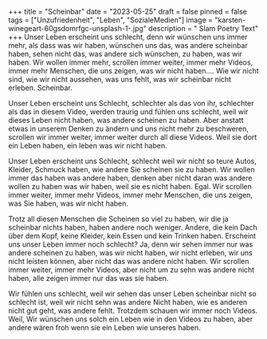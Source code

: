 +++
title = "Scheinbar"
date = "2023-05-25"
draft = false
pinned = false
tags = ["Unzufriedenheit", "Leben", "SozialeMedien"]
image = "karsten-winegeart-60gsdomrfgc-unsplash-1-.jpg"
description = " Slam Poetry Text"
+++
Unser Leben erscheint uns schlecht, denn wir wünschen uns immer mehr, als dass was wir haben, wünschen uns das, was andere scheinbar haben, sehen nicht das, was andere sich wünschen, zu haben, was wir haben. Wir wollen immer mehr, scrollen immer weiter, immer mehr Videos, immer mehr Menschen, die uns zeigen, was wir nicht haben…. Wie wir nicht sind, wie wir nicht aussehen, was uns fehlt, was wir scheinbar nicht erleben. Scheinbar.

Unser Leben erscheint uns Schlecht, schlechter als das von ihr, schlechter als das in diesem Video, werden traurig und fühlen uns schlecht, weil wir dieses Leben nicht haben, was andere scheinen zu haben. Aber anstatt etwas in unserem Denken zu ändern und uns nicht mehr zu beschweren, scrollen wir immer weiter, immer weiter durch all diese Videos. Weil sie dort ein Leben haben, ein leben was wir nicht haben.

Unser Leben erscheint uns Schlecht, schlecht weil wir nicht so teure Autos, Kleider, Schmuck haben, wie andere Sie scheinen sie zu haben. Wir wollen immer das haben was andere haben, denken aber nicht daran was andere wollen zu haben was wir haben, weil sie es nicht haben. Egal. Wir scrollen immer weiter, immer mehr Videos, immer mehr Menschen, die uns zeigen, was Sie haben, was wir nicht haben.

Trotz all diesen Menschen die Scheinen so viel zu haben, wir die ja scheinbar nichts haben, haben andere noch weniger. Andere, die kein Dach über dem Kopf, keine Kleider, kein Essen und kein Trinken haben. Erscheint uns unser Leben immer noch schlecht? Ja, denn wir sehen immer nur was andere scheinen zu haben, was wir nicht haben, wir nicht erleben, wir uns nicht leisten können, aber nicht das was andere nicht haben. Wir scrollen immer weiter, immer mehr Videos, aber nicht um zu sehn was andere nicht haben, alle zeigen immer nur das was sie haben.

Wir fühlen uns schlecht, weil wir sehen das unser Leben scheinbar nicht so schlecht ist, weil wir nicht sehn was andere Nicht haben, wie es anderen nicht gut geht, was andere fehlt. Trotzdem schauen wir immer noch Videos. Weil, Wir wünschen uns solch ein Leben wie in den Videos zu haben, aber andere wären froh wenn sie ein Leben wie unseres haben.